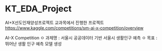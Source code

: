 # KT_EDA_Project
AI+X선도인재양성프로젝트 교과목에서 진행한 프로젝트
https://www.kaggle.com/competitions/sm-ai-x-competition/overview

AI-X Competition
ㅇ 과제명 : 서울시 공공데이터 기반 서울시 생활인구 예측
ㅇ 목표 : 뛰어난 생활 인구 예측 모델 생성
